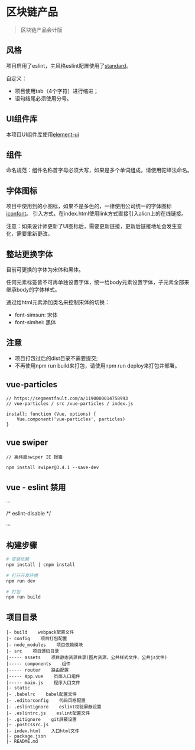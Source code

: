 <!--
 * @Author: your name
 * @Date: 2021-01-06 17:27:07
 * @LastEditTime: 2021-01-26 15:20:34
 * @LastEditors: your name
 * @Description: In User Settings Edit
 * @FilePath: \liangzhi_examinationd:\2021WebCode\blockChain_SupplyFinance1.0\README.md
-->
# 区块链产品

> 区块链产品会计版

## 风格
项目启用了eslint，主风格eslint配置使用了[standard](https://github.com/standard/standard/blob/master/docs/RULES-zhcn.md)。

自定义：
* 项目使用tab（4个字符）进行缩进；
* 语句结尾必须使用分号。

## UI组件库
本项目UI组件库使用[element-ui](http://element.eleme.io/#/zh-CN/)

## 组件
命名规范：组件名称首字母必须大写，如果是多个单词组成，请使用驼峰法命名。

## 字体图标
项目中使用到的小图标，如果不是多色的，一律使用公司统一的字体图标[iconfont](http://www.iconfont.cn)。
引入方式，在index.html使用link方式直接引入alicn上的在线链接。

注意：如果设计师更新了UI图标后，需要更新链接，更新后链接地址会发生变化，需要重新更改。

## 整站更换字体
目前可更换的字体为宋体和黑体。

任何元素标签皆不可再单独设置字体，统一给body元素设置字体，子元素全部来继承body的字体样式。

通过给html元素添加类名来控制宋体的切换：
* font-simsun: 宋体
* font-simhei: 黑体

## 注意
* 项目打包过后的dist目录不需要提交;
* 不再使用npm run build来打包，请使用npm run deploy来打包并部署。

## vue-particles

```
// https://segmentfault.com/a/1190000014758993
// vue-particles / src /vue-particles / index.js

install: function (Vue, options) {
    Vue.component('vue-particles', particles)
}
```

## vue swiper

```
// 高纬度swiper IE 报错

npm install swiper@3.4.1 --save-dev

```


## vue - eslint 禁用
···

/* eslint-disable */

···

## 构建步骤

``` bash
# 安装依赖
npm install | cnpm install

# 打开开发环境
npm run dev

# 打包
npm run build

```

## 项目目录
```
|- build    webpack配置文件
|- config    项目打包配置
|- node_modules    项目依赖模块
|- src    项目源码目录
|----- assets    项目静态资源目录(图片资源、公共样式文件、公共js文件)
|----- components    组件
|----- router    路由配置
|----- App.vue    页面入口组件
|----- main.js    程序入口文件
|- static
|- .babelrc    babel配置文件
|- .editorconfig    代码风格配置
|- .eslintignore    eslint校验屏蔽设置
|- .eslintrc.js    eslint配置文件
|- .gitignore    git屏蔽设置
|— .postcssrc.js
|- index.html    入口html文件
|- package.json 
|- README.md
```